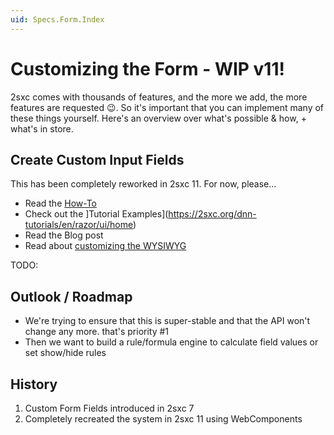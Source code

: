 ```yaml
---
uid: Specs.Form.Index
---
```


# Customizing the Form - WIP v11!

2sxc comes with thousands of features, and the more we add, the more features are requested 😉. So it's important that you can implement many of these things yourself. Here's an overview over what's possible & how, + what's in store. 


## Create Custom Input Fields

This has been completely reworked in 2sxc 11. For now, please...

* Read the [How-To](xref:HowTo.Customize.EditUx)
* Check out the ]Tutorial Examples](https://2sxc.org/dnn-tutorials/en/razor/ui/home)
* Read the Blog post
* Read about [customizing the WYSIWYG](xref:Specs.Form.Field.Wysiwyg)

TODO:


## Outlook / Roadmap

* We're trying to ensure that this is super-stable and that the API won't change any more. that's priority #1
* Then we want to build a rule/formula engine to calculate field values or set show/hide rules


## History

1. Custom Form Fields introduced in 2sxc 7
1. Completely recreated the system in 2sxc 11 using WebComponents